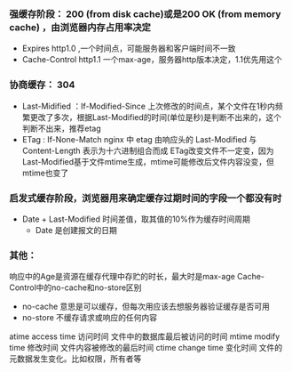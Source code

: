 ### 强缓存阶段： 200 (from disk cache)或是200 OK (from memory cache) ，由浏览器内存占用率决定
 - Expires http1.0 ,一个时间点，可能服务器和客户端时间不一致
 - Cache-Control http1.1 一个max-age，服务器http版本决定，1.1优先用这个
### 协商缓存： 304
 - Last-Midified ：If-Modified-Since 上次修改的时间点，某个文件在1秒内频繁更改了多次，根据Last-Modified的时间(单位是秒)是判断不出来的，这个判断不出来，推荐etag
 - ETag : If-None-Match nginx 中 etag 由响应头的 Last-Modified 与 Content-Length 表示为十六进制组合而成
          ETag改变文件不一定变，因为Last-Modified基于文件mtime生成，mtime可能修改后文件内容没变，但mtime也变了
### 启发式缓存阶段，浏览器用来确定缓存过期时间的字段一个都没有时
 - Date + Last-Modified 时间差值，取其值的10%作为缓存时间周期
   - Date 是创建报文的日期

### 其他：
响应中的Age是资源在缓存代理中存贮的时长，最大时是max-age
Cache-Control中的no-cache和no-store区别
- no-cache 意思是可以缓存，但每次用应该去想服务器验证缓存是否可用
- no-store 不缓存请求或响应的任何内容

atime	access time	访问时间	文件中的数据库最后被访问的时间
mtime	modify time	修改时间	文件内容被修改的最后时间
ctime	change time	变化时间	文件的元数据发生变化。比如权限，所有者等